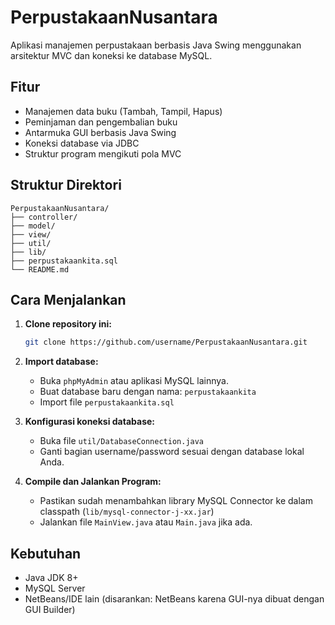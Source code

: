# PerpustakaanNusantara

Aplikasi manajemen perpustakaan berbasis Java Swing menggunakan arsitektur MVC dan koneksi ke database MySQL.

## Fitur
- Manajemen data buku (Tambah, Tampil, Hapus)
- Peminjaman dan pengembalian buku
- Antarmuka GUI berbasis Java Swing
- Koneksi database via JDBC
- Struktur program mengikuti pola MVC

## Struktur Direktori
```
PerpustakaanNusantara/
├── controller/
├── model/
├── view/
├── util/
├── lib/
├── perpustakaankita.sql
└── README.md
```

## Cara Menjalankan
1. **Clone repository ini:**
   ```bash
   git clone https://github.com/username/PerpustakaanNusantara.git
   ```

2. **Import database:**
   - Buka `phpMyAdmin` atau aplikasi MySQL lainnya.
   - Buat database baru dengan nama: `perpustakaankita`
   - Import file `perpustakaankita.sql`

3. **Konfigurasi koneksi database:**
   - Buka file `util/DatabaseConnection.java`
   - Ganti bagian username/password sesuai dengan database lokal Anda.

4. **Compile dan Jalankan Program:**
   - Pastikan sudah menambahkan library MySQL Connector ke dalam classpath (`lib/mysql-connector-j-xx.jar`)
   - Jalankan file `MainView.java` atau `Main.java` jika ada.

## Kebutuhan
- Java JDK 8+
- MySQL Server
- NetBeans/IDE lain (disarankan: NetBeans karena GUI-nya dibuat dengan GUI Builder)
